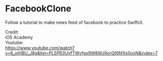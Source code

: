 # FacebookClone

Follow a tutorial to make news feed of facebook to practice SwiftUI.   

Credit:   
iOS Academy   
Youtube:   
https://www.youtube.com/watch?v=6_ojHBU_J8g&list=PL5PR3UyfTWvfgx9W8WJ9orQf6N1tx0oxN&index=7
